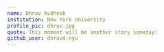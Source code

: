 ```yaml
---
name: Dhruv Avdhesh
institution: New York University
profile_pic: dhruv.jpg
quote: This moment will be another story someday!
github_user: dhravd-nyu
---
```

